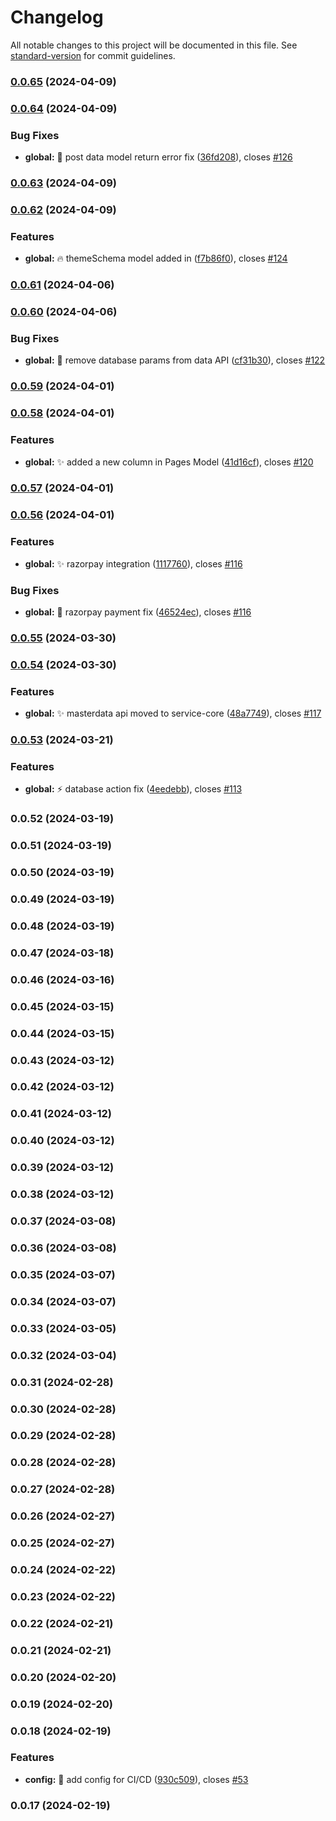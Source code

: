 # Changelog

All notable changes to this project will be documented in this file. See [standard-version](https://github.com/conventional-changelog/standard-version) for commit guidelines.

### [0.0.65](https://github.com/wrappid/service-core/compare/v0.0.64...v0.0.65) (2024-04-09)

### [0.0.64](https://github.com/wrappid/service-core/compare/v0.0.63...v0.0.64) (2024-04-09)


### Bug Fixes

* **global:** :bug: post data model return error fix ([36fd208](https://github.com/wrappid/service-core/commit/36fd208d14e411e555261feaf2478a1764d075e9)), closes [#126](https://github.com/wrappid/service-core/issues/126)

### [0.0.63](https://github.com/wrappid/service-core/compare/v0.0.62...v0.0.63) (2024-04-09)

### [0.0.62](https://github.com/wrappid/service-core/compare/v0.0.61...v0.0.62) (2024-04-09)


### Features

* **global:** :fire: themeSchema model added in ([f7b86f0](https://github.com/wrappid/service-core/commit/f7b86f09ba6102240bcc5df1c42b855ebe7e6572)), closes [#124](https://github.com/wrappid/service-core/issues/124)

### [0.0.61](https://github.com/wrappid/service-core/compare/v0.0.60...v0.0.61) (2024-04-06)

### [0.0.60](https://github.com/wrappid/service-core/compare/v0.0.59...v0.0.60) (2024-04-06)


### Bug Fixes

* **global:** :bug: remove database params from data API ([cf31b30](https://github.com/wrappid/service-core/commit/cf31b3038ba4f65527d890b107aa7cb6507b744f)), closes [#122](https://github.com/wrappid/service-core/issues/122)

### [0.0.59](https://github.com/wrappid/service-core/compare/v0.0.58...v0.0.59) (2024-04-01)

### [0.0.58](https://github.com/wrappid/service-core/compare/v0.0.57...v0.0.58) (2024-04-01)


### Features

* **global:** :sparkles: added a new column in Pages Model ([41d16cf](https://github.com/wrappid/service-core/commit/41d16cf1ae4e418473404dd6152914f556b5ce01)), closes [#120](https://github.com/wrappid/service-core/issues/120)

### [0.0.57](https://github.com/wrappid/service-core/compare/v0.0.56...v0.0.57) (2024-04-01)

### [0.0.56](https://github.com/wrappid/service-core/compare/v0.0.55...v0.0.56) (2024-04-01)


### Features

* **global:** :sparkles: razorpay integration ([1117760](https://github.com/wrappid/service-core/commit/11177602c0022ec206881ef7e54b3e6f0a9894a2)), closes [#116](https://github.com/wrappid/service-core/issues/116)


### Bug Fixes

* **global:** :bug: razorpay payment fix ([46524ec](https://github.com/wrappid/service-core/commit/46524ec06fa6ccdbd1bb2ab3a0160c7c3fcf4893)), closes [#116](https://github.com/wrappid/service-core/issues/116)

### [0.0.55](https://github.com/wrappid/service-core/compare/v0.0.54...v0.0.55) (2024-03-30)

### [0.0.54](https://github.com/wrappid/service-core/compare/v0.0.53...v0.0.54) (2024-03-30)


### Features

* **global:** :sparkles: masterdata api moved to service-core ([48a7749](https://github.com/wrappid/service-core/commit/48a7749934b81afeb5a1f0ab6ec823d1fcce454b)), closes [#117](https://github.com/wrappid/service-core/issues/117)

### [0.0.53](https://github.com/wrappid/service-core/compare/v0.0.52...v0.0.53) (2024-03-21)


### Features

* **global:** :zap: database action fix ([4eedebb](https://github.com/wrappid/service-core/commit/4eedebb14b0631ecbc4453dbc979a8fb14d32a0b)), closes [#113](https://github.com/wrappid/service-core/issues/113)

### 0.0.52 (2024-03-19)

### 0.0.51 (2024-03-19)

### 0.0.50 (2024-03-19)

### 0.0.49 (2024-03-19)

### 0.0.48 (2024-03-19)

### 0.0.47 (2024-03-18)

### 0.0.46 (2024-03-16)

### 0.0.45 (2024-03-15)

### 0.0.44 (2024-03-15)

### 0.0.43 (2024-03-12)

### 0.0.42 (2024-03-12)

### 0.0.41 (2024-03-12)

### 0.0.40 (2024-03-12)

### 0.0.39 (2024-03-12)

### 0.0.38 (2024-03-12)

### 0.0.37 (2024-03-08)

### 0.0.36 (2024-03-08)

### 0.0.35 (2024-03-07)

### 0.0.34 (2024-03-07)

### 0.0.33 (2024-03-05)

### 0.0.32 (2024-03-04)

### 0.0.31 (2024-02-28)

### 0.0.30 (2024-02-28)

### 0.0.29 (2024-02-28)

### 0.0.28 (2024-02-28)

### 0.0.27 (2024-02-28)

### 0.0.26 (2024-02-27)

### 0.0.25 (2024-02-27)

### 0.0.24 (2024-02-22)

### 0.0.23 (2024-02-22)

### 0.0.22 (2024-02-21)

### 0.0.21 (2024-02-21)

### 0.0.20 (2024-02-20)

### 0.0.19 (2024-02-20)

### 0.0.18 (2024-02-19)


### Features

* **config:** :wrench: add config for CI/CD ([930c509](https://github.com/wrappid/service-core/commit/930c50957152cdd7cde1223eddd8e7c7538f2366)), closes [#53](https://github.com/wrappid/service-core/issues/53)

### 0.0.17 (2024-02-19)

